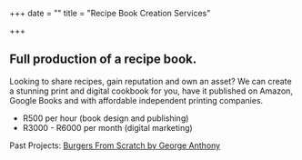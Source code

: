 +++
date = ""
title = "Recipe Book Creation Services"

+++
## Full production of a recipe book.

Looking to share recipes, gain reputation and own an asset? We can create a stunning print and digital cookbook for you, have it published on Amazon, Google Books and with affordable independent printing companies.

* R500 per hour (book design and publishing)
* R3000 - R6000 per month (digital marketing)

Past Projects: [Burgers From Scratch by George Anthony](  https://burgersfromscratch.company.site/)

